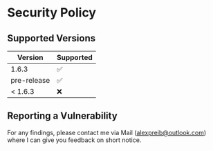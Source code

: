 # Security Policy

## Supported Versions

| Version       | Supported          |
| ------------- | ------------------ |
| 1.6.3         | :white_check_mark: |
| pre-release   | :white_check_mark: |
| < 1.6.3       | :x:                |

## Reporting a Vulnerability

For any findings, please contact me via Mail (alexpreib@outlook.com) where I can give you feedback on short notice.

